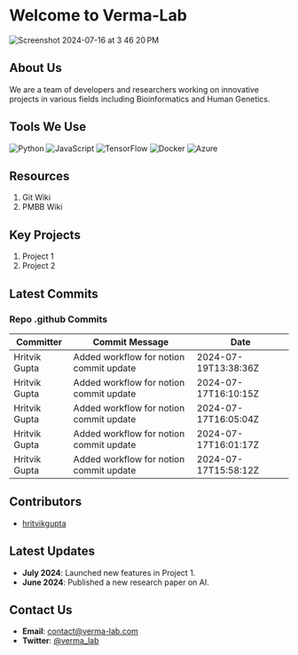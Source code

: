 
# Welcome to Verma-Lab

![Screenshot 2024-07-16 at 3 46 20 PM](https://github.com/user-attachments/assets/de609b6b-c700-4d76-9ec9-ccc8763291cd)

## About Us
We are a team of developers and researchers working on innovative projects in various fields including Bioinformatics and Human Genetics.

## Tools We Use
![Python](https://img.shields.io/badge/-Python-3776AB?logo=python&logoColor=white&style=flat)
![JavaScript](https://img.shields.io/badge/-JavaScript-F7DF1E?logo=javascript&logoColor=black&style=flat)
![TensorFlow](https://img.shields.io/badge/-TensorFlow-FF6F00?logo=tensorflow&logoColor=white&style=flat)
![Docker](https://img.shields.io/badge/-Docker-2496ED?logo=docker&logoColor=white&style=flat)
![Azure](https://img.shields.io/badge/-Azure-0078D4?logo=microsoft-azure&logoColor=white&style=flat)


## Resources 
1. Git Wiki
2. PMBB Wiki

## Key Projects
1. Project 1
2. Project 2
## Latest Commits
### Repo .github Commits

| Committer | Commit Message | Date |
| --- | --- | --- |
| Hritvik Gupta | Added workflow for notion commit update | 2024-07-19T13:38:36Z |
| Hritvik Gupta | Added workflow for notion commit update | 2024-07-17T16:10:15Z |
| Hritvik Gupta | Added workflow for notion commit update | 2024-07-17T16:05:04Z |
| Hritvik Gupta | Added workflow for notion commit update | 2024-07-17T16:01:17Z |
| Hritvik Gupta | Added workflow for notion commit update | 2024-07-17T15:58:12Z |



## Contributors
- [hritvikgupta](https://github.com/hritvikgupta)

## Latest Updates
- **July 2024**: Launched new features in Project 1.
- **June 2024**: Published a new research paper on AI.

## Contact Us
- **Email**: contact@verma-lab.com
- **Twitter**: [@verma_lab](https://twitter.com/verma_lab)
